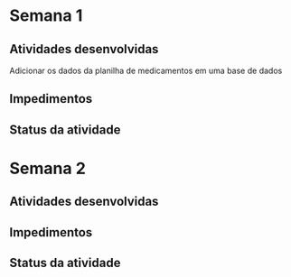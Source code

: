 # Semana 1


## Atividades desenvolvidas

Adicionar os dados da planilha de medicamentos em uma base de dados



## Impedimentos

## Status da atividade

# Semana 2


## Atividades desenvolvidas

## Impedimentos

## Status da atividade
